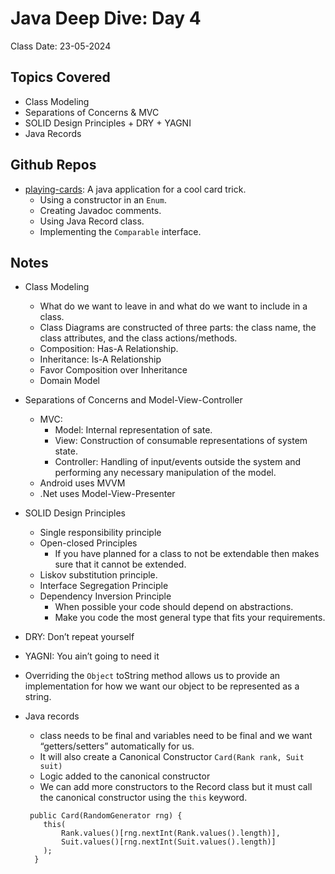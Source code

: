 # Java Deep Dive: Day 4

Class Date: 23-05-2024

## Topics Covered

- Class Modeling
- Separations of Concerns & MVC
- SOLID Design Principles + DRY + YAGNI
- Java Records

## Github Repos

* [playing-cards](https://github.com/ddc-java-18/playing-cards-ivan-pd): A java application for a cool card trick.
  * Using a constructor in an `Enum`.
  * Creating Javadoc comments.
  * Using Java Record class.
  * Implementing the `Comparable` interface.

## Notes

- Class Modeling

  - What do we want to leave in and what do we want to include in a class.
  - Class Diagrams are constructed of three parts: the class name, the class attributes, and the class actions/methods.
  - Composition: Has-A Relationship.
  - Inheritance: Is-A Relationship
  - Favor Composition over Inheritance
  - Domain Model
- Separations of Concerns and Model-View-Controller

  - MVC:
    - Model: Internal representation of sate.
    - View: Construction of consumable representations of system state.
    - Controller: Handling of input/events outside the system and performing any necessary manipulation of the model.
  - Android uses MVVM
  - .Net uses Model-View-Presenter
- SOLID Design Principles

  - Single responsibility principle
  - Open-closed Principles
    - If you have planned for a class to not be extendable then makes sure that it cannot be extended.
  - Liskov substitution principle.
  - Interface Segregation Principle
  - Dependency Inversion Principle
    - When possible your code should depend on abstractions.
    - Make you code the most general type that fits your requirements.
- DRY: Don’t repeat yourself
- YAGNI: You ain’t going to need it
- Overriding the `Object` toString method allows us to provide an implementation for how we want our object to be represented as a string.
- Java records

  - class needs to be final and variables need to be final and we want “getters/setters” automatically for us.
  - It will also create a Canonical Constructor
    `Card(Rank rank, Suit suit)`
  - Logic added to the canonical constructor
  - We can add more constructors to the Record class but it must call the canonical constructor using the `this` keyword.

  ```
   public Card(RandomGenerator rng) {
      this(
          Rank.values()[rng.nextInt(Rank.values().length)],
          Suit.values()[rng.nextInt(Suit.values().length)]
      );
    }
  ```
